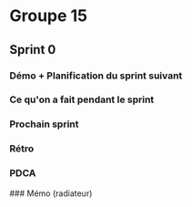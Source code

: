 # Groupe 15

## Sprint 0 

### Démo + Planification du sprint suivant

### Ce qu'on a fait pendant le sprint

### Prochain sprint 

### Rétro

### PDCA

### Mémo (radiateur) 